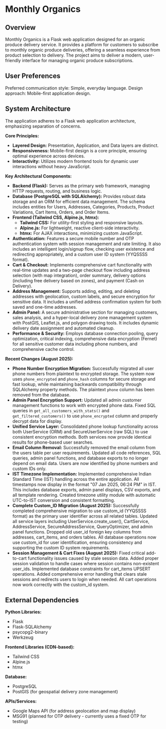 # Monthly Organics

## Overview

Monthly Organics is a Flask web application designed for an organic produce delivery service. It provides a platform for customers to subscribe to monthly organic produce deliveries, offering a seamless experience from product selection to delivery. The project aims to deliver a modern, user-friendly interface for managing organic produce subscriptions.

## User Preferences

Preferred communication style: Simple, everyday language.
Design approach: Mobile-first application design.

## System Architecture

The application adheres to a Flask web application architecture, emphasizing separation of concerns.

**Core Principles:**
- **Layered Design:** Presentation, Application, and Data layers are distinct.
- **Responsiveness:** Mobile-first design is a core principle, ensuring optimal experience across devices.
- **Interactivity:** Utilizes modern frontend tools for dynamic user interactions without heavy JavaScript.

**Key Architectural Components:**

-   **Backend (Flask):** Serves as the primary web framework, managing HTTP requests, routing, and business logic.
-   **Database (PostgreSQL with SQLAlchemy):** Provides robust data storage and an ORM for efficient data management. The schema includes entities for Users, Addresses, Categories, Products, Product Variations, Cart Items, Orders, and Order Items.
-   **Frontend (Tailwind CSS, Alpine.js, htmx):**
    -   **Tailwind CSS:** For utility-first styling and responsive layouts.
    -   **Alpine.js:** For lightweight, reactive client-side interactivity.
    -   **htmx:** For AJAX interactions, minimizing custom JavaScript.
-   **Authentication:** Features a secure mobile number and OTP authentication system with session management and rate limiting. It also includes an intelligent login/signup flow, checking user existence and redirecting appropriately, and a custom user ID system (YYQSSSS format).
-   **Cart & Checkout:** Implements comprehensive cart functionality with real-time updates and a two-page checkout flow including address selection (with map integration), order summary, delivery options (including free delivery based on zones), and payment (Cash on Delivery).
-   **Address Management:** Supports adding, editing, and deleting addresses with geolocation, custom labels, and secure encryption for sensitive data. It includes a unified address confirmation system for both saved and one-time addresses.
-   **Admin Panel:** A secure administrative section for managing customers, sales analysis, and a hyper-local delivery zone management system with PostGIS, Leaflet.js, and polygon drawing tools. It includes dynamic delivery date assignment and automated cleanup.
-   **Performance & Security:** Employs database connection pooling, query optimization, critical indexing, comprehensive data encryption (Fernet) for all sensitive customer data including phone numbers, and comprehensive cache control.

**Recent Changes (August 2025):**
-   **Phone Number Encryption Migration:** Successfully migrated all user phone numbers from plaintext to encrypted storage. The system now uses `phone_encrypted` and `phone_hash` columns for secure storage and fast lookup, while maintaining backwards compatibility through SQLAlchemy property methods. The plaintext `phone` column has been removed from the database.
-   **Admin Panel Encryption Support:** Updated all admin customer management functions to work with encrypted phone data. Fixed SQL queries in `get_all_customers_with_stats()` and `get_filtered_customers()` to use `phone_encrypted` column and properly decrypt data for display.
-   **Unified Service Layer:** Consolidated phone lookup functionality across both UserService (ORM) and SecureUserService (raw SQL) to use consistent encryption methods. Both services now provide identical results for phone-based user searches.
-   **Email Column Removal:** Successfully removed the email column from the users table per user requirements. Updated all code references, SQL queries, admin panel functions, and database exports to no longer depend on email data. Users are now identified by phone numbers and custom IDs only.
-   **IST Timezone Implementation:** Implemented comprehensive Indian Standard Time (IST) handling across the entire application. All timestamps now display in the format "07 Jan 2025, 06:24 PM" in IST. This includes database exports, admin panel displays, CSV exports, and all template rendering. Created timezone utility module with automatic UTC-to-IST conversion and consistent formatting.
-   **Complete Custom_ID Migration (August 2025):** Successfully completed comprehensive migration to use custom_id (YYQSSSS format) as the primary user identifier across all related tables. Updated all service layers including UserService.create_user(), CartService, AddressService, SecureAddressService, QueryOptimizer, and admin panel functions. Dropped old user_id foreign key columns from addresses, cart_items, and orders tables. All database operations now use custom_id for user identification, ensuring consistency and supporting the custom ID system requirements.
-   **Session Management & Cart Fixes (August 2025):** Fixed critical add-to-cart functionality issues caused by stale session data. Added proper session validation to handle cases where session contains non-existent user_ids. Implemented database constraints for cart_items UPSERT operations. Added comprehensive error handling that clears stale sessions and redirects users to login when needed. All cart operations now work correctly with the custom_id system.

## External Dependencies

**Python Libraries:**
-   Flask
-   Flask-SQLAlchemy
-   psycopg2-binary
-   Werkzeug

**Frontend Libraries (CDN-based):**
-   Tailwind CSS
-   Alpine.js
-   htmx

**Database:**
-   PostgreSQL
-   PostGIS (for geospatial delivery zone management)

**APIs/Services:**
-   Google Maps API (for address geolocation and map display)
-   MSG91 (planned for OTP delivery - currently uses a fixed OTP for testing)